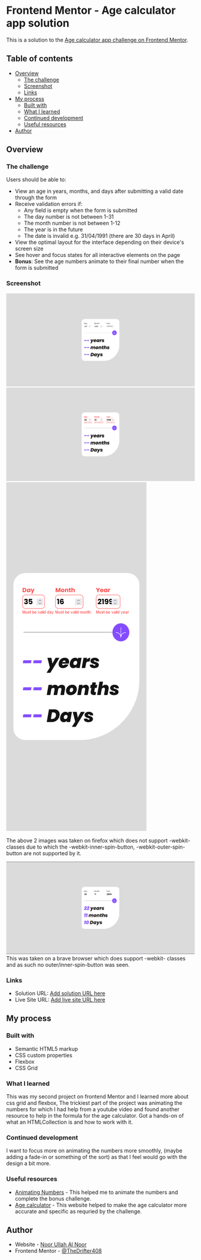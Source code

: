 # Frontend Mentor - Age calculator app solution

This is a solution to the [Age calculator app challenge on Frontend Mentor](https://www.frontendmentor.io/challenges/age-calculator-app-dF9DFFpj-Q). 

## Table of contents

- [Overview](#overview)
  - [The challenge](#the-challenge)
  - [Screenshot](#screenshot)
  - [Links](#links)
- [My process](#my-process)
  - [Built with](#built-with)
  - [What I learned](#what-i-learned)
  - [Continued development](#continued-development)
  - [Useful resources](#useful-resources)
- [Author](#author)
## Overview

### The challenge

Users should be able to:

- View an age in years, months, and days after submitting a valid date through the form
- Receive validation errors if:
  - Any field is empty when the form is submitted
  - The day number is not between 1-31
  - The month number is not between 1-12
  - The year is in the future
  - The date is invalid e.g. 31/04/1991 (there are 30 days in April)
- View the optimal layout for the interface depending on their device's screen size
- See hover and focus states for all interactive elements on the page
- **Bonus**: See the age numbers animate to their final number when the form is submitted

### Screenshot

![Desktop-view](screenshots/desktop-view.png)
![Desktop-view-error](screenshots/desktop-view-error.png)
![Mobile-view-error](screenshots/mobile-view-error.png)

The above 2 images was taken on firefox which does not support -webkit- classes due to which the -webkit-inner-spin-button, -webkit-outer-spin-button are not supported by it.

![Mobile-view-error-2](screenshots/mobile-view-error-2.png)
This was taken on a brave browser which does support -webkit- classes and as such no outer/inner-spin-button was seen.

### Links

- Solution URL: [Add solution URL here](https://your-solution-url.com)
- Live Site URL: [Add live site URL here](https://your-live-site-url.com)

## My process

### Built with

- Semantic HTML5 markup
- CSS custom properties
- Flexbox
- CSS Grid

### What I learned

This was my second project on frontend Mentor and I learned more about css grid and flexbox, The trickiest part of the project was animating the numbers for which I had help from a youtube video and found another resource to help in the formula for the age calculator. Got a hands-on of what an HTMLCollection is and how to work with it.

### Continued development

I want to focus more on animating the numbers more smoothly, (maybe adding a fade-in or something of the sort) as that I feel would go with the design a bit more.

### Useful resources

- [Animating Numbers](https://www.youtube.com/watch?v=WfDIU93fN3o) - This helped me to animate the numbers and complete the bonus challenge.
- [Age calculator](https://www.javatpoint.com/calculate-age-using-javascript) - This website helped to make the age calculator more accurate and specific as requried by the challenge.

## Author

- Website - [Noor Ullah Al Noor](https://frontend-mentor-age-calculator-iota.vercel.app/)
- Frontend Mentor - [@TheDrifter408](https://www.frontendmentor.io/profile/TheDrifter408)
